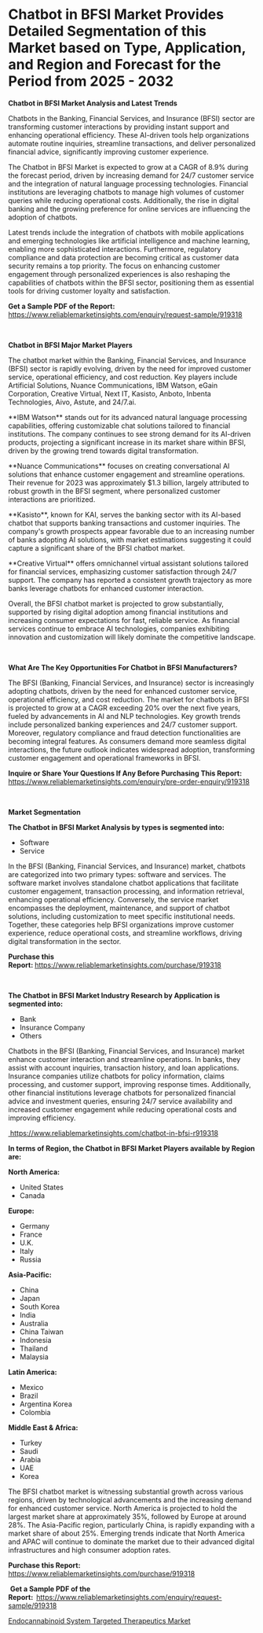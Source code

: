 <p><h1>Chatbot in BFSI Market Provides Detailed Segmentation of this Market based on Type, Application, and Region and Forecast for the Period from 2025 - 2032</h1></p><p><strong>Chatbot in BFSI Market Analysis and Latest Trends</strong></p>
<p><p>Chatbots in the Banking, Financial Services, and Insurance (BFSI) sector are transforming customer interactions by providing instant support and enhancing operational efficiency. These AI-driven tools help organizations automate routine inquiries, streamline transactions, and deliver personalized financial advice, significantly improving customer experience.</p><p>The Chatbot in BFSI Market is expected to grow at a CAGR of 8.9% during the forecast period, driven by increasing demand for 24/7 customer service and the integration of natural language processing technologies. Financial institutions are leveraging chatbots to manage high volumes of customer queries while reducing operational costs. Additionally, the rise in digital banking and the growing preference for online services are influencing the adoption of chatbots.</p><p>Latest trends include the integration of chatbots with mobile applications and emerging technologies like artificial intelligence and machine learning, enabling more sophisticated interactions. Furthermore, regulatory compliance and data protection are becoming critical as customer data security remains a top priority. The focus on enhancing customer engagement through personalized experiences is also reshaping the capabilities of chatbots within the BFSI sector, positioning them as essential tools for driving customer loyalty and satisfaction.</p></p>
<p><strong>Get a Sample PDF of the Report:&nbsp;</strong> <a href="https://www.reliablemarketinsights.com/enquiry/request-sample/919318?utm_campaign=2647&utm_medium=2&utm_source=Github&utm_content=ia&utm_term=07032025&utm_id=chatbot-in-bfsi">https://www.reliablemarketinsights.com/enquiry/request-sample/919318</a></p>
<p>&nbsp;</p>
<p><strong>Chatbot in BFSI Major Market Players</strong></p>
<p><p>The chatbot market within the Banking, Financial Services, and Insurance (BFSI) sector is rapidly evolving, driven by the need for improved customer service, operational efficiency, and cost reduction. Key players include Artificial Solutions, Nuance Communications, IBM Watson, eGain Corporation, Creative Virtual, Next IT, Kasisto, Anboto, Inbenta Technologies, Aivo, Astute, and 24/7.ai.</p><p>**IBM Watson** stands out for its advanced natural language processing capabilities, offering customizable chat solutions tailored to financial institutions. The company continues to see strong demand for its AI-driven products, projecting a significant increase in its market share within BFSI, driven by the growing trend towards digital transformation.</p><p>**Nuance Communications** focuses on creating conversational AI solutions that enhance customer engagement and streamline operations. Their revenue for 2023 was approximately $1.3 billion, largely attributed to robust growth in the BFSI segment, where personalized customer interactions are prioritized.</p><p>**Kasisto**, known for KAI, serves the banking sector with its AI-based chatbot that supports banking transactions and customer inquiries. The company's growth prospects appear favorable due to an increasing number of banks adopting AI solutions, with market estimations suggesting it could capture a significant share of the BFSI chatbot market.</p><p>**Creative Virtual** offers omnichannel virtual assistant solutions tailored for financial services, emphasizing customer satisfaction through 24/7 support. The company has reported a consistent growth trajectory as more banks leverage chatbots for enhanced customer interaction.</p><p>Overall, the BFSI chatbot market is projected to grow substantially, supported by rising digital adoption among financial institutions and increasing consumer expectations for fast, reliable service. As financial services continue to embrace AI technologies, companies exhibiting innovation and customization will likely dominate the competitive landscape.</p></p>
<p>&nbsp;</p>
<p><strong>What Are The Key Opportunities For Chatbot in BFSI Manufacturers?</strong></p>
<p><p>The BFSI (Banking, Financial Services, and Insurance) sector is increasingly adopting chatbots, driven by the need for enhanced customer service, operational efficiency, and cost reduction. The market for chatbots in BFSI is projected to grow at a CAGR exceeding 20% over the next five years, fueled by advancements in AI and NLP technologies. Key growth trends include personalized banking experiences and 24/7 customer support. Moreover, regulatory compliance and fraud detection functionalities are becoming integral features. As consumers demand more seamless digital interactions, the future outlook indicates widespread adoption, transforming customer engagement and operational frameworks in BFSI.</p></p>
<p><strong>Inquire or Share Your Questions If Any Before Purchasing This Report:</strong> <a href="https://www.reliablemarketinsights.com/enquiry/pre-order-enquiry/919318?utm_campaign=2647&utm_medium=2&utm_source=Github&utm_content=ia&utm_term=07032025&utm_id=chatbot-in-bfsi">https://www.reliablemarketinsights.com/enquiry/pre-order-enquiry/919318</a></p>
<p>&nbsp;</p>
<p><strong>Market Segmentation</strong></p>
<p><strong>The Chatbot in BFSI Market Analysis by types is segmented into:</strong></p>
<p><ul><li>Software</li><li>Service</li></ul></p>
<p><p>In the BFSI (Banking, Financial Services, and Insurance) market, chatbots are categorized into two primary types: software and services. The software market involves standalone chatbot applications that facilitate customer engagement, transaction processing, and information retrieval, enhancing operational efficiency. Conversely, the service market encompasses the deployment, maintenance, and support of chatbot solutions, including customization to meet specific institutional needs. Together, these categories help BFSI organizations improve customer experience, reduce operational costs, and streamline workflows, driving digital transformation in the sector.</p></p>
<p><strong>Purchase this Report:&nbsp;</strong><a href="https://www.reliablemarketinsights.com/purchase/919318?utm_campaign=2647&utm_medium=2&utm_source=Github&utm_content=ia&utm_term=07032025&utm_id=chatbot-in-bfsi">https://www.reliablemarketinsights.com/purchase/919318</a></p>
<p>&nbsp;</p>
<p><strong>The Chatbot in BFSI Market Industry Research by Application is segmented into:</strong></p>
<p><ul><li>Bank</li><li>Insurance Company</li><li>Others</li></ul></p>
<p><p>Chatbots in the BFSI (Banking, Financial Services, and Insurance) market enhance customer interaction and streamline operations. In banks, they assist with account inquiries, transaction history, and loan applications. Insurance companies utilize chatbots for policy information, claims processing, and customer support, improving response times. Additionally, other financial institutions leverage chatbots for personalized financial advice and investment queries, ensuring 24/7 service availability and increased customer engagement while reducing operational costs and improving efficiency.</p></p>
<p><a href="https://www.reliablemarketinsights.com/chatbot-in-bfsi-r919318?utm_campaign=2647&utm_medium=2&utm_source=Github&utm_content=ia&utm_term=07032025&utm_id=chatbot-in-bfsi">&nbsp;https://www.reliablemarketinsights.com/chatbot-in-bfsi-r919318</a></p>
<p><strong>In terms of Region, the Chatbot in BFSI Market Players available by Region are:</strong></p>
<p>
    <p> <strong> North America: </strong>
        <ul>
            <li>United States</li>
            <li>Canada</li>
        </ul>
        </p> 
    <p> <strong> Europe: </strong>
        <ul>
            <li>Germany</li>
            <li>France</li>
            <li>U.K.</li>
            <li>Italy</li>
            <li>Russia</li>
        </ul>
        </p> 
    <p> <strong> Asia-Pacific: </strong>
        <ul>
            <li>China</li>
            <li>Japan</li>
            <li>South Korea</li>
            <li>India</li>
            <li>Australia</li>
            <li>China Taiwan</li>
            <li>Indonesia</li>
            <li>Thailand</li>
            <li>Malaysia</li>
        </ul>
        </p> 
    <p> <strong> Latin America: </strong>
        <ul>
            <li>Mexico</li>
            <li>Brazil</li>
            <li>Argentina Korea</li>
            <li>Colombia</li>
        </ul>
        </p> 
    <p> <strong> Middle East & Africa: </strong>
        <ul>
            <li>Turkey</li>
            <li>Saudi</li>
            <li>Arabia</li>
            <li>UAE</li>
            <li>Korea</li>
        </ul>
    </p>
    </p>
<p><p>The BFSI chatbot market is witnessing substantial growth across various regions, driven by technological advancements and the increasing demand for enhanced customer service. North America is projected to hold the largest market share at approximately 35%, followed by Europe at around 28%. The Asia-Pacific region, particularly China, is rapidly expanding with a market share of about 25%. Emerging trends indicate that North America and APAC will continue to dominate the market due to their advanced digital infrastructures and high consumer adoption rates.</p></p>
<p><strong>Purchase this Report: </strong><a href="https://www.reliablemarketinsights.com/purchase/919318?utm_campaign=2647&utm_medium=2&utm_source=Github&utm_content=ia&utm_term=07032025&utm_id=chatbot-in-bfsi">https://www.reliablemarketinsights.com/purchase/919318</a></p>
<p>&nbsp;<strong>Get a Sample PDF of the Report:&nbsp;&nbsp;</strong><a href="https://www.reliablemarketinsights.com/enquiry/request-sample/919318?utm_campaign=2647&utm_medium=2&utm_source=Github&utm_content=ia&utm_term=07032025&utm_id=chatbot-in-bfsi">https://www.reliablemarketinsights.com/enquiry/request-sample/919318</a></p>
<p><strong></strong></p>
<p><p><a href="https://github.com/boitafbg/Market-Research-Report-List-1/blob/main/endocannabinoid-system-targeted-therapeutics-market.md?utm_campaign=2647&utm_medium=2&utm_source=Github&utm_content=ia&utm_term=07032025&utm_id=chatbot-in-bfsi">Endocannabinoid System Targeted Therapeutics Market</a></p></p>